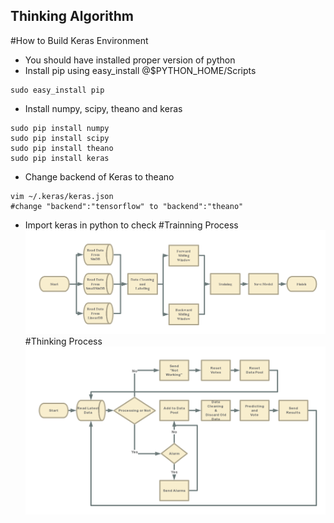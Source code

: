 Thinking Algorithm
-------------
#How to Build Keras Environment
* You should have installed proper version of python
* Install pip using easy_install @$PYTHON_HOME/Scripts
```
sudo easy_install pip
```
* Install numpy, scipy, theano and keras
```
sudo pip install numpy
sudo pip install scipy
sudo pip install theano
sudo pip install keras
```
* Change backend of Keras to theano
```
vim ~/.keras/keras.json
#change "backend":"tensorflow" to "backend":"theano"    
```
* Import keras in python to check
#Trainning Process
![Flow Chart](./doc/Think_TrainingProcess.png)
#Thinking Process
![Flow Chart](./doc/Think_ThinkingProcess.png)